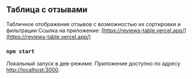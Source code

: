 ## Таблица с отзывами

Табличное отображение отзывов с возможностью их сортировки и фильтрации
Ссылка на приложение: [https://reviews-table.vercel.app/](https://reviews-table.vercel.app/)

### `npm start`

Локальный запуск в дев-режиме. Приложение доступно по адресу [http://localhost:3000](http://localhost:3000).
